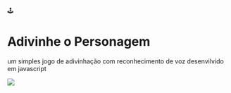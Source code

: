 :joystick: <h1>Adivinhe o Personagem</h1>
um simples jogo de adivinhação com reconhecimento de voz desenvilvido em javascript

<img src='./Screenshot.png' />
